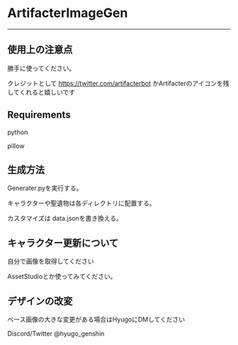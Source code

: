# ArtifacterImageGen
---
## 使用上の注意点
勝手に使ってください。

クレジットとして https://twitter.com/artifacterbot かArtifacterのアイコンを残してくれると嬉しいです

## Requirements
python

pillow

## 生成方法
Generater.pyを実行する。

キャラクターや聖遺物は各ディレクトリに配置する。

カスタマイズは data.jsonを書き換える。


## キャラクター更新について
自分で画像を取得してください 

AssetStudioとか使ってみてください。

## デザインの改変
ベース画像の大きな変更がある場合はHyugoにDMしてください

Discord/Twitter @hyugo_genshin

